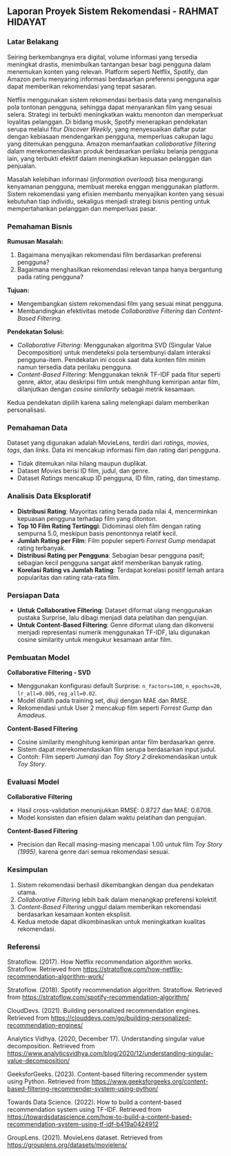 ## Laporan Proyek Sistem Rekomendasi - RAHMAT HIDAYAT

### Latar Belakang

Seiring berkembangnya era digital, volume informasi yang tersedia meningkat drastis, menimbulkan tantangan besar bagi pengguna dalam menemukan konten yang relevan. Platform seperti Netflix, Spotify, dan Amazon perlu menyaring informasi berdasarkan preferensi pengguna agar dapat memberikan rekomendasi yang tepat sasaran.

Netflix menggunakan sistem rekomendasi berbasis data yang menganalisis pola tontonan pengguna, sehingga dapat menyarankan film yang sesuai selera. Strategi ini terbukti meningkatkan waktu menonton dan memperkuat loyalitas pelanggan. Di bidang musik, Spotify menerapkan pendekatan serupa melalui fitur *Discover Weekly*, yang menyesuaikan daftar putar dengan kebiasaan mendengarkan pengguna, memperluas cakupan lagu yang ditemukan pengguna. Amazon memanfaatkan *collaborative filtering* dalam merekomendasikan produk berdasarkan perilaku belanja pengguna lain, yang terbukti efektif dalam meningkatkan kepuasan pelanggan dan penjualan.

Masalah kelebihan informasi (*information overload*) bisa mengurangi kenyamanan pengguna, membuat mereka enggan menggunakan platform. Sistem rekomendasi yang efisien membantu menyajikan konten yang sesuai kebutuhan tiap individu, sekaligus menjadi strategi bisnis penting untuk mempertahankan pelanggan dan memperluas pasar.

### Pemahaman Bisnis

**Rumusan Masalah:**
1. Bagaimana menyajikan rekomendasi film berdasarkan preferensi pengguna?
2. Bagaimana menghasilkan rekomendasi relevan tanpa hanya bergantung pada rating pengguna?

**Tujuan:**
- Mengembangkan sistem rekomendasi film yang sesuai minat pengguna.
- Membandingkan efektivitas metode *Collaborative Filtering* dan *Content-Based Filtering*.

**Pendekatan Solusi:**

- *Collaborative Filtering*: Menggunakan algoritma SVD (Singular Value Decomposition) untuk mendeteksi pola tersembunyi dalam interaksi pengguna-item. Pendekatan ini cocok saat data konten film minim namun tersedia data perilaku pengguna.
- *Content-Based Filtering*: Menggunakan teknik TF-IDF pada fitur seperti genre, aktor, atau deskripsi film untuk menghitung kemiripan antar film, dilanjutkan dengan *cosine similarity* sebagai metrik kesamaan.

Kedua pendekatan dipilih karena saling melengkapi dalam memberikan personalisasi.

### Pemahaman Data

Dataset yang digunakan adalah MovieLens, terdiri dari *ratings*, *movies*, *tags*, dan *links*. Data ini mencakup informasi film dan rating dari pengguna.

- Tidak ditemukan nilai hilang maupun duplikat.
- Dataset *Movies* berisi ID film, judul, dan genre.
- Dataset *Ratings* mencakup ID pengguna, ID film, rating, dan timestamp.

### Analisis Data Eksploratif

- **Distribusi Rating**: Mayoritas rating berada pada nilai 4, mencerminkan kepuasan pengguna terhadap film yang ditonton.
- **Top 10 Film Rating Tertinggi**: Didominasi oleh film dengan rating sempurna 5.0, meskipun basis penontonnya relatif kecil.
- **Jumlah Rating per Film**: Film populer seperti *Forrest Gump* mendapat rating terbanyak.
- **Distribusi Rating per Pengguna**: Sebagian besar pengguna pasif; sebagian kecil pengguna sangat aktif memberikan banyak rating.
- **Korelasi Rating vs Jumlah Rating**: Terdapat korelasi positif lemah antara popularitas dan rating rata-rata film.

### Persiapan Data

- **Untuk Collaborative Filtering**: Dataset diformat ulang menggunakan pustaka Surprise, lalu dibagi menjadi data pelatihan dan pengujian.
- **Untuk Content-Based Filtering**: Genre diformat ulang dan dikonversi menjadi representasi numerik menggunakan TF-IDF, lalu digunakan cosine similarity untuk mengukur kesamaan antar film.

### Pembuatan Model

**Collaborative Filtering - SVD**
- Menggunakan konfigurasi default Surprise: `n_factors=100`, `n_epochs=20`, `lr_all=0.005`, `reg_all=0.02`.
- Model dilatih pada training set, diuji dengan MAE dan RMSE.
- Rekomendasi untuk User 2 mencakup film seperti *Forrest Gump* dan *Amadeus*.

**Content-Based Filtering**
- Cosine similarity menghitung kemiripan antar film berdasarkan genre.
- Sistem dapat merekomendasikan film serupa berdasarkan input judul.
- Contoh: Film seperti *Jumanji* dan *Toy Story 2* direkomendasikan untuk *Toy Story*.

### Evaluasi Model

**Collaborative Filtering**
- Hasil cross-validation menunjukkan RMSE: 0.8727 dan MAE: 0.6708.
- Model konsisten dan efisien dalam waktu pelatihan dan pengujian.

**Content-Based Filtering**
- Precision dan Recall masing-masing mencapai 1.00 untuk film *Toy Story (1995)*, karena genre dari semua rekomendasi sesuai.

### Kesimpulan

1. Sistem rekomendasi berhasil dikembangkan dengan dua pendekatan utama.
2. *Collaborative Filtering* lebih baik dalam menangkap preferensi kolektif.
3. *Content-Based Filtering* unggul dalam memberikan rekomendasi berdasarkan kesamaan konten eksplisit.
4. Kedua metode dapat dikombinasikan untuk meningkatkan kualitas rekomendasi.

### Referensi
Stratoflow. (2017). How Netflix recommendation algorithm works. Stratoflow. Retrieved from https://stratoflow.com/how-netflix-recommendation-algorithm-work/

Stratoflow. (2018). Spotify recommendation algorithm. Stratoflow. Retrieved from https://stratoflow.com/spotify-recommendation-algorithm/

CloudDevs. (2021). Building personalized recommendation engines. Retrieved from https://clouddevs.com/go/building-personalized-recommendation-engines/

Analytics Vidhya. (2020, December 17). Understanding singular value decomposition. Retrieved from https://www.analyticsvidhya.com/blog/2020/12/understanding-singular-value-decomposition/

GeeksforGeeks. (2023). Content-based filtering recommender system using Python. Retrieved from https://www.geeksforgeeks.org/content-based-filtering-recommender-system-using-python/

Towards Data Science. (2022). How to build a content-based recommendation system using TF-IDF. Retrieved from https://towardsdatascience.com/how-to-build-a-content-based-recommendation-system-using-tf-idf-b419a0424912

GroupLens. (2021). MovieLens dataset. Retrieved from https://grouplens.org/datasets/movielens/



